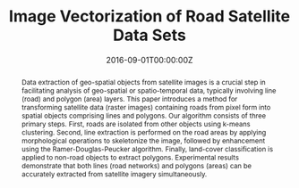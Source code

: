 ---
title: "Image Vectorization of Road Satellite Data Sets"
authors:
- admin
- P. Vateekul

- S. Lawawirojwong

date: "2016-09-01T00:00:00Z"
doi: ""

author_notes:
- ""
- ""
- ""
- ""
- ""
- ""
- ""
- ""

# Schedule page publish date (NOT publication's date).
publishDate: "2016-04-01T00:00:00Z"

# Publication type.
# Legend: 0 = Uncategorized; 1 = Conference paper; 2 = Journal article;
# 3 = Preprint / Working Paper; 4 = Report; 5 = Book; 6 = Book section;
# 7 = Thesis; 8 = Patent
publication_types: ["2"]

# Publication name and optional abbreviated publication name.
publication: In *Journal of Remote Sensing and GIS Association of Thailand* **RESGAT**
publication_short: In *Journal of Remote Sensing and GIS Association of Thailand* **RESGAT**

abstract: Data extraction of geo-spatial objects from satellite images is a crucial step in facilitating analysis of geo-spatial or spatio-temporal data, typically involving line (road) and polygon (area) layers. This paper introduces a method for transforming satellite data (raster images) containing roads from pixel form into spatial objects comprising lines and polygons. Our algorithm consists of three primary steps. First, roads are isolated from other objects using k-means clustering. Second, line extraction is performed on the road areas by applying morphological operations to skeletonize the image, followed by enhancement using the Ramer-Douglas-Peucker algorithm. Finally, land-cover classification is applied to non-road objects to extract polygons. Experimental results demonstrate that both lines (road networks) and polygons (areas) can be accurately extracted from satellite imagery simultaneously.

# Summary. An optional shortened abstract.
summary: Data extraction of geo-spatial objects from satellite images is a crucial step in facilitating analysis of geo-spatial or spatio-temporal data, typically involving line (road) and polygon (area) layers. This paper introduces a method for transforming satellite data (raster images) containing roads from pixel form into spatial objects comprising lines and polygons. Our algorithm consists of three primary steps. First, roads are isolated from other objects using k-means clustering. Second, line extraction is performed on the road areas by applying morphological operations to skeletonize the image, followed by enhancement using the Ramer-Douglas-Peucker algorithm. Finally, land-cover classification is applied to non-road objects to extract polygons. Experimental results demonstrate that both lines (road networks) and polygons (areas) can be accurately extracted from satellite imagery simultaneously.

tags:
- Remote Sensing
- Road Segmentation
- Spatio-Temporal Data
- High-Resolution Imagery
- Aerial Imagery
- K-Means Clustering
- Ramer-Douglas-Peucker

featured: false

links:
# - name: Videos
#   url: https://www.youtube.com/channel/UCNzeAAPyZaX4EDr720q5msg
# - name: ICML talk
#   url: https://www.facebook.com/watch/live/?v=355035025132741&ref=watch_permalink
# - name: IEEE Spectrum article
#   url: https://spectrum.ieee.org/tech-talk/computing/software/deepmind-teaches-ai-teamwork
# - name: ICIAP 2017 Best Papers
#   url: https://link.springer.com/chapter/10.1007/978-3-319-60663-7_18
url_pdf: https://learn.gistda.or.th/wp-content/uploads/2017/06/GISTDA-Research-Image-Understaning-2559-Image-Vectorization.pdf
url_code: https://github.com/kaopanboonyuen/RemoteSegTransformer
url_dataset: ''
url_poster: ''
url_project: 'https://kaopanboonyuen.github.io/RemoteSegTransformer/'
url_slides: ''
url_source: ''
url_video: ''

# Featured image
# To use, add an image named `featured.jpg/png` to your page's folder. 
image:
  caption: ''
  focal_point: Center
  preview_only: false

# Associated Projects (optional).
#   Associate this publication with one or more of your projects.
#   Simply enter your project's folder or file name without extension.
#   E.g. `internal-project` references `content/project/internal-project/index.md`.
#   Otherwise, set `projects: []`.
projects: []

# Slides (optional).
#   Associate this publication with Markdown slides.
#   Simply enter your slide deck's filename without extension.
#   E.g. `slides: "example"` references `content/slides/example/index.md`.
#   Otherwise, set `slides: ""`.
slides: ""
---
